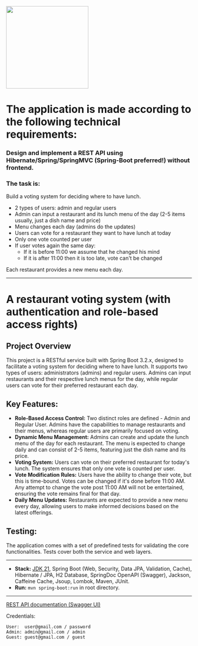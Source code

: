 <img src="https://javaops.ru/static/img/logo/javaops_30.png" width="223" alt=""/>

# The application is made according to the following technical requirements:

### Design and implement a REST API using Hibernate/Spring/SpringMVC (Spring-Boot preferred!) without frontend.

### The task is:

Build a voting system for deciding where to have lunch.

- 2 types of users: admin and regular users
- Admin can input a restaurant and its lunch menu of the day (2-5 items usually, just a dish name and price)
- Menu changes each day (admins do the updates)
- Users can vote for a restaurant they want to have lunch at today
- Only one vote counted per user
- If user votes again the same day:
  * If it is before 11:00 we assume that he changed his mind
  * If it is after 11:00 then it is too late, vote can't be changed

Each restaurant provides a new menu each day.

-------------------------------------------------------------

# A restaurant voting system (with authentication and role-based access rights)

## Project Overview

This project is a RESTful service built with Spring Boot 3.2.x, designed to
facilitate a voting system for deciding where to have lunch. It supports two
types of users: administrators (admins) and regular users. Admins can input
restaurants and their respective lunch menus for the day, while regular users
can vote for their preferred restaurant each day.

## Key Features:

- **Role-Based Access Control:** Two distinct roles are defined - Admin and Regular User. Admins have the capabilities
  to
  manage restaurants and their menus, whereas regular users are primarily focused on voting.
- **Dynamic Menu Management:** Admins can create and update the lunch menu of the day for each restaurant. The menu is
  expected to change daily and can consist of 2-5 items, featuring just the dish name and its price.
- **Voting System:** Users can vote on their preferred restaurant for today's lunch. The system ensures that only one
  vote is counted per user.
- **Vote Modification Rules:** Users have the ability to change their vote, but this is time-bound. Votes can be changed
  if it's done before 11:00 AM. Any attempt to change the vote post 11:00 AM will not be entertained, ensuring the vote
  remains final for that day.
- **Daily Menu Updates:** Restaurants are expected to provide a new menu every day, allowing users to make informed
  decisions based on the latest offerings.

## Testing:

The application comes with a set of predefined tests for validating the core functionalities. Tests cover both the
service and web layers.

-------------------------------------------------------------

- **Stack:** [JDK 21](http://jdk.java.net/22/), Spring Boot 
(Web, Security, Data JPA, Validation, Cache), Hibernate / JPA, H2 Database, 
SpringDoc OpenAPI (Swagger), Jackson, Caffeine Cache, 
Jsoup, Lombok, Maven, JUnit.
- **Run:** `mvn spring-boot:run` in root directory.

-------------------------------------------------------------
[REST API documentation (Swagger UI)](http://localhost:8080/)

Credentials:

```
User:  user@gmail.com / password
Admin: admin@gmail.com / admin
Guest: guest@gmail.com / guest
```